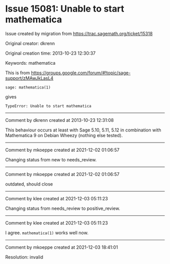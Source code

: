 # Issue 15081: Unable to start mathematica

Issue created by migration from https://trac.sagemath.org/ticket/15318

Original creator: dkrenn

Original creation time: 2013-10-23 12:30:37

Keywords: mathematica

This is from https://groups.google.com/forum/#!topic/sage-support/zMAwJkLasL4


```
sage: mathematica(1)
```

gives

```
TypeError: Unable to start mathematica
```



---

Comment by dkrenn created at 2013-10-23 12:31:08

This behaviour occurs at least with Sage 5.10, 5.11, 5.12 in combination with Mathematica 9 on Debian Wheezy (nothing else tested).


---

Comment by mkoeppe created at 2021-12-02 01:06:57

Changing status from new to needs_review.


---

Comment by mkoeppe created at 2021-12-02 01:06:57

outdated, should close


---

Comment by klee created at 2021-12-03 05:11:23

Changing status from needs_review to positive_review.


---

Comment by klee created at 2021-12-03 05:11:23

I agree. `mathematica(1)` works well now.


---

Comment by mkoeppe created at 2021-12-03 18:41:01

Resolution: invalid
